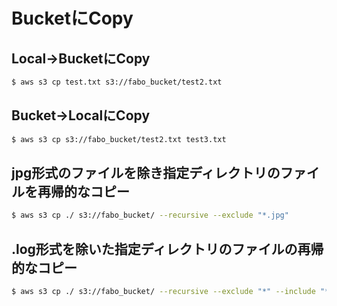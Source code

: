 # BucketにCopy

## Local->BucketにCopy

```bash
$ aws s3 cp test.txt s3://fabo_bucket/test2.txt
```
## Bucket->LocalにCopy

```bash
$ aws s3 cp s3://fabo_bucket/test2.txt test3.txt
```

## jpg形式のファイルを除き指定ディレクトリのファイルを再帰的なコピー

```bash
$ aws s3 cp ./ s3://fabo_bucket/ --recursive --exclude "*.jpg"
```

## .log形式を除いた指定ディレクトリのファイルの再帰的なコピー

```bash
$ aws s3 cp ./ s3://fabo_bucket/ --recursive --exclude "*" --include "*.log"
```